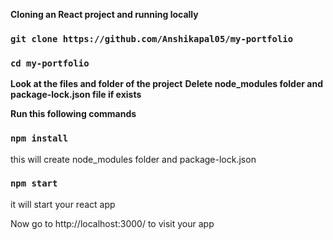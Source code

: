 
**Cloning an React project and running locally**

### `git clone https://github.com/Anshikapal05/my-portfolio`
### `cd my-portfolio`

**Look at the files and folder of the project**
**Delete node_modules folder and package-lock.json file if exists**

**Run this following commands**
### `npm install` 
this will create node_modules folder and package-lock.json

### `npm start` 
it will start your react app

Now go to http://localhost:3000/ to visit your app